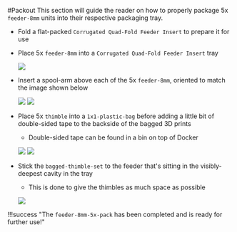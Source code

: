 #Packout
This section will guide the reader on how to properly package 5x `feeder-8mm` units into their respective packaging tray.

* Fold a flat-packed `Corrugated Quad-Fold Feeder Insert` to prepare it for use
* Place 5x `feeder-8mm` into a `Corrugated Quad-Fold Feeder Insert` tray

	![](img/packed-1.webp)	
	
* Insert a spool-arm above each of the  5x `feeder-8mm`, oriented to match the image shown below

	![](img/packed-2.webp)
	![](img/packed-3.webp)

*  Place 5x `thimble` into a `1x1-plastic-bag` before adding a little bit of double-sided tape to the backside of the bagged 3D prints
	* Double-sided tape can be found in a bin on top of Docker  

	![](img/packed-4.webp)
	![](img/packed-5.webp)

* Stick the `bagged-thimble-set` to the feeder that's sitting in the visibly-deepest cavity in the tray
	* This is done to give the thimbles as much space as possible

	![](img/packed-6.webp)

!!!success "The `feeder-8mm-5x-pack` has been completed and is ready for further use!"


